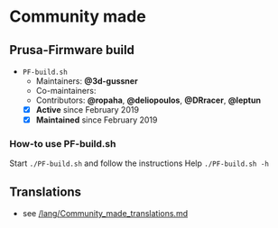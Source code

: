 # Community made

## Prusa-Firmware build
- `PF-build.sh`
  - Maintainers: **@3d-gussner**
  - Co-maintainers:
  - Contributors: **@ropaha**, **@deliopoulos**, **@DRracer**, **@leptun**
  - [X] **Active**      since February 2019
  - [X] **Maintained**  since February 2019

### How-to use PF-build.sh
Start `./PF-build.sh` and follow the instructions
Help `./PF-build.sh -h`

## Translations
- see [/lang/Community_made_translations.md](https://github.com/prusa3d/Prusa-Firmware/blob/MK3/lang/Community_made_translations.md)

